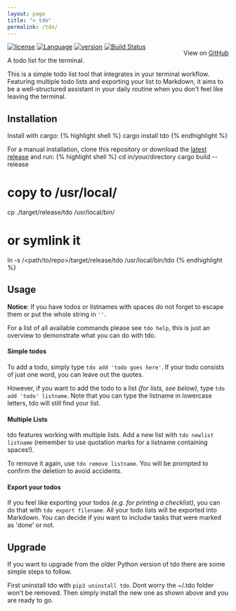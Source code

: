 ```yaml
---
layout: page
title: "> tdo"
permalink: /tdo/
---
```

<p style="float: right;">View on <a href="https://github.com/tdolist/tdo">GitHub</a></p>

[![license](https://img.shields.io/crates/l/tdo.svg)](https://crates.io/crates/tdo/)
[![Language](https://img.shields.io/badge/language-Rust-orange.svg)](https://www.rust-lang.org/)
[![version](https://img.shields.io/crates/v/tdo.svg)](https://crates.io/crates/tdo/)
[![Build Status](https://travis-ci.org/tdolist/tdo-rs.svg?branch=master)](https://travis-ci.org/tdolist/tdo-rs)

A todo list for the terminal.

This is a simple todo list tool that integrates in your terminal workflow.  
Featuring multiple todo lists and exporting your list to Markdown, it aims to be a well-structured assistant in your daily routine when you don't feel like leaving the terminal.

<center><script type="text/javascript" src="https://asciinema.org/a/cwfmwgfzitfc4zhzjj8rt65sg.js" data-loop="1" data-theme="asciinema" data-autoplay="1" id="asciicast-cwfmwgfzitfc4zhzjj8rt65sg" async></script></center>

## Installation

Install with cargo:
{% highlight shell %}
cargo install tdo
{% endhighlight %}

For a manual installation, clone this repository or download the [latest release](https://github.com/tdolist/tdo-rs/releases/latest) and run:
{% highlight shell %}
cd in/your/directory
cargo build --release
# copy to /usr/local/
cp ./target/release/tdo /usr/local/bin/
# or symlink it
ln -s /<path/to/repo>/target/release/tdo /usr/local/bin/tdo
{% endhighlight %}
## Usage

__Notice__: If you have todos or listnames with spaces do not forget to escape them or put the whole string in `''`.

For a list of all available commands please see `tdo help`, this is just an overview to demonstrate what you can do with tdo.

#### Simple todos
To add a todo, simply type `tdo add 'todo goes here'`. If your todo consists of just one word, you can leave out the quotes.

However, if you want to add the todo to a list _(for lists, see below)_, type `tdo add 'todo' listname`. Note that you can type the listname in lowercase letters, tdo will still find your list.

#### Multiple Lists
tdo features working with multiple lists. Add a new list with `tdo newlist listname` (remember to use quotation marks for a listname containing spaces!).

To remove it again, use `tdo remove listname`. You will be prompted to confirm the deletion to avoid accidents.

#### Export your todos
If you feel like exporting your todos _(e.g. for printing a checklist)_, you can do that with `tdo export filename`. All your todo lists will be exported into Markdown. You can decide if you want to includw tasks that were marked as 'done' or not.

## Upgrade
If you want to upgrade from the older Python version of tdo there are some simple steps to follow.

First uninstall tdo with `pip3 uninstall tdo`. Dont worry the ~/.tdo folder won't be removed.
Then simply install the new one as shown above and you are ready to go.

